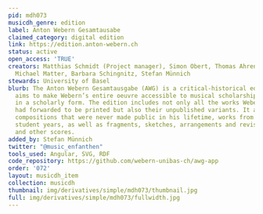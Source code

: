 ```yaml
---
pid: mdh073
musicdh_genre: edition
label: Anton Webern Gesamtausabe
claimed_category: digital edition
link: https://edition.anton-webern.ch
status: active
open_access: 'TRUE'
creators: Matthias Schmidt (Project manager), Simon Obert, Thomas Ahrend, Julia Bungardt,
  Michael Matter, Barbara Schingnitz, Stefan Münnich
stewards: University of Basel
blurb: The Anton Webern Gesamtausgabe (AWG) is a critical-historical edition which
  aims to make Webern’s entire oeuvre accessible to musical scholarship and practice
  in a scholarly form. The edition includes not only all the works Webern himself
  had forwarded to be printed but also their unpublished variants. It also includes
  compositions that were never made public in his lifetime, works from his youth and
  student years, as well as fragments, sketches, arrangements and revisions of his
  and other scores.
added_by: Stefan Münnich
twitter: "@music_enfanthen"
tools_used: Angular, SVG, RDF
code_repository: https://github.com/webern-unibas-ch/awg-app
order: '072'
layout: musicdh_item
collection: musicdh
thumbnail: img/derivatives/simple/mdh073/thumbnail.jpg
full: img/derivatives/simple/mdh073/fullwidth.jpg
---
```

